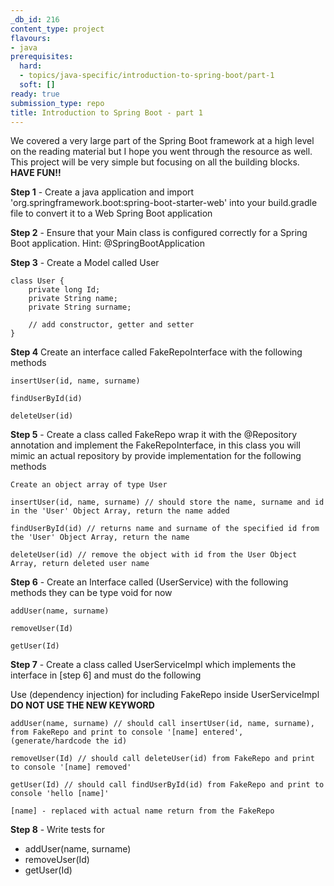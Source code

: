 ```yaml
---
_db_id: 216
content_type: project
flavours:
- java
prerequisites:
  hard:
  - topics/java-specific/introduction-to-spring-boot/part-1
  soft: []
ready: true
submission_type: repo
title: Introduction to Spring Boot - part 1
---
```


We covered a very large part of the Spring Boot framework at a high level on the reading material but I hope you went through the resource as well. This project will be very simple but focusing on all the building blocks. **HAVE FUN!!**

**Step 1** - Create a java application and import 'org.springframework.boot:spring-boot-starter-web' into your build.gradle file to convert it to a Web Spring Boot application

**Step 2** - Ensure that your Main class is configured correctly for a Spring Boot application. Hint: @SpringBootApplication

**Step 3** - Create a Model called User

```
class User {
    private long Id;
    private String name;
    private String surname;

    // add constructor, getter and setter
}
```

**Step 4** Create an interface called FakeRepoInterface with the following methods

```
insertUser(id, name, surname)

findUserById(id)

deleteUser(id)

```

**Step 5** - Create a class called FakeRepo wrap it with the @Repository annotation and implement the FakeRepoInterface, in this class you will mimic an actual repository by provide implementation
for the following methods

```
Create an object array of type User

insertUser(id, name, surname) // should store the name, surname and id in the 'User' Object Array, return the name added

findUserById(id) // returns name and surname of the specified id from the 'User' Object Array, return the name

deleteUser(id) // remove the object with id from the User Object Array, return deleted user name
```

**Step 6** - Create an Interface called (UserService) with the following methods they can be type void for now

```
addUser(name, surname)

removeUser(Id)

getUser(Id)
```

**Step 7** - Create a class called UserServiceImpl which implements the interface in [step 6] and must do the following

Use (dependency injection) for including FakeRepo inside UserServiceImpl **DO NOT USE THE NEW KEYWORD**

```
addUser(name, surname) // should call insertUser(id, name, surname), from FakeRepo and print to console '[name] entered', (generate/hardcode the id)

removeUser(Id) // should call deleteUser(id) from FakeRepo and print to console '[name] removed'

getUser(Id) // should call findUserById(id) from FakeRepo and print to console 'hello [name]'

[name] - replaced with actual name return from the FakeRepo
```

**Step 8** - Write tests for

- addUser(name, surname)
- removeUser(Id)
- getUser(Id)